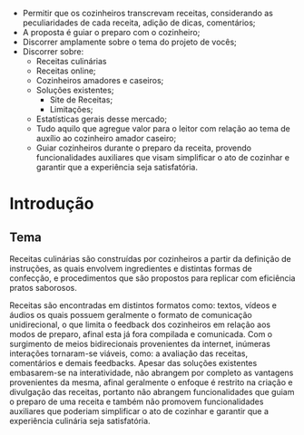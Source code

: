 
- Permitir que os cozinheiros transcrevam receitas, considerando as peculiaridades de cada receita, adição de dicas, comentários;
- A proposta é guiar o preparo com o cozinheiro;
- Discorrer amplamente sobre o tema do projeto de vocês;
- Discorrer sobre: 
  - Receitas culinárias
  - Receitas online;
  - Cozinheiros amadores e caseiros;
  - Soluções existentes;
    - Site de Receitas;
    - Limitações;
  - Estatísticas gerais desse mercado;
  - Tudo aquilo que agregue valor para o leitor com relação ao tema de auxílio ao cozinheiro amador caseiro;
  - Guiar cozinheiros durante o preparo da receita, provendo funcionalidades auxiliares que visam simplificar o ato de cozinhar e garantir que a experiência seja satisfatória.


# Introdução

## Tema
Receitas culinárias são construídas por cozinheiros a partir da definição de instruções, as quais envolvem ingredientes e distintas formas de confecção, e procedimentos que são propostos para replicar com eficiência pratos saborosos.

Receitas são encontradas em distintos formatos como: textos, vídeos e áudios os quais possuem geralmente o formato de comunicação unidirecional, o que limita o feedback dos cozinheiros em relação aos modos de preparo, afinal esta já fora compilada e comunicada.  Com o surgimento de meios bidirecionais provenientes da internet, inúmeras interações tornaram-se viáveis, como: a avaliação das receitas, comentários e demais feedbacks. Apesar das soluções existentes embasarem-se na interatividade, não abrangem por completo as vantagens provenientes da mesma, afinal geralmente o enfoque é restrito na criação e divulgação das receitas, portanto não abrangem funcionalidades que guiam o preparo de uma receita e também não promovem funcionalidades auxiliares que poderiam simplificar o ato de cozinhar e garantir que a experiência culinária seja satisfatória. 
